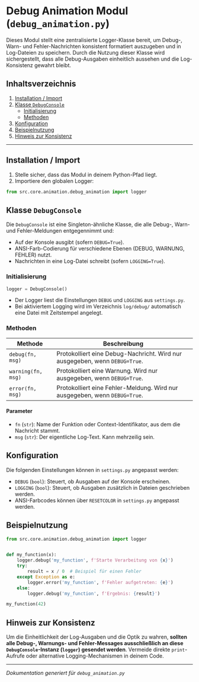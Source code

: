 # Debug Animation Modul (`debug_animation.py`)

Dieses Modul stellt eine zentralisierte Logger-Klasse bereit, um Debug-, Warn- und Fehler-Nachrichten konsistent formatiert auszugeben und in Log-Dateien zu speichern. Durch die Nutzung dieser Klasse wird sichergestellt, dass alle Debug-Ausgaben einheitlich aussehen und die Log-Konsistenz gewahrt bleibt.

## Inhaltsverzeichnis

1. [Installation / Import](#installation--import)
2. [Klasse `DebugConsole`](#klasse-debugconsole)
   - [Initialisierung](#initialisierung)
   - [Methoden](#methoden)
3. [Konfiguration](#konfiguration)
4. [Beispielnutzung](#beispielnutzung)
5. [Hinweis zur Konsistenz](#hinweis-zur-konsistenz)

---

## Installation / Import

1. Stelle sicher, dass das Modul in deinem Python-Pfad liegt.
2. Importiere den globalen Logger:

```python
from src.core.animation.debug_animation import logger
```


## Klasse `DebugConsole`

Die `DebugConsole` ist eine Singleton-ähnliche Klasse, die alle Debug-, Warn- und Fehler-Meldungen entgegennimmt und:

- Auf der Konsole ausgibt (sofern `DEBUG=True`).
- ANSI-Farb-Codierung für verschiedene Ebenen (DEBUG, WARNUNG, FEHLER) nutzt.
- Nachrichten in eine Log-Datei schreibt (sofern `LOGGING=True`).

### Initialisierung

```python
logger = DebugConsole()
```

- Der Logger liest die Einstellungen `DEBUG` und `LOGGING` aus `settings.py`.
- Bei aktiviertem Logging wird im Verzeichnis `log/debug/` automatisch eine Datei mit Zeitstempel angelegt.

### Methoden

| Methode           | Beschreibung                                                                                             |
|-------------------|----------------------------------------------------------------------------------------------------------|
| `debug(fn, msg)`  | Protokolliert eine Debug-Nachricht. Wird nur ausgegeben, wenn `DEBUG=True`.                              |
| `warning(fn, msg)`| Protokolliert eine Warnung. Wird nur ausgegeben, wenn `DEBUG=True`.                                      |
| `error(fn, msg)`  | Protokolliert eine Fehler-Meldung. Wird nur ausgegeben, wenn `DEBUG=True`.                                |

#### Parameter

- `fn` (`str`): Name der Funktion oder Context-Identifikator, aus dem die Nachricht stammt.
- `msg` (`str`): Der eigentliche Log-Text. Kann mehrzeilig sein.


## Konfiguration

Die folgenden Einstellungen können in `settings.py` angepasst werden:

- `DEBUG` (`bool`): Steuert, ob Ausgaben auf der Konsole erscheinen.
- `LOGGING` (`bool`): Steuert, ob Ausgaben zusätzlich in Dateien geschrieben werden.
- ANSI-Farbcodes können über `RESETCOLOR` in `settings.py` angepasst werden.


## Beispielnutzung

```python
from src.core.animation.debug_animation import logger


def my_function(x):
    logger.debug('my_function', f'Starte Verarbeitung von {x}')
    try:
        result = x / 0  # Beispiel für einen Fehler
    except Exception as e:
        logger.error('my_function', f'Fehler aufgetreten: {e}')
    else:
        logger.debug('my_function', f'Ergebnis: {result}')

my_function(42)
```


## Hinweis zur Konsistenz

Um die Einheitlichkeit der Log-Ausgaben und die Optik zu wahren, **sollten alle Debug-, Warnungs- und Fehler-Messages ausschließlich an diese `DebugConsole`-Instanz (`logger`) gesendet werden**. Vermeide direkte `print`-Aufrufe oder alternative Logging-Mechanismen in deinem Code.

---

*Dokumentation generiert für `debug_animation.py`*

